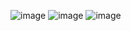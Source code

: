 ![image](https://github.com/user-attachments/assets/79554f1d-b3b4-42ab-b26e-4d07de9ec849)
![image](https://github.com/user-attachments/assets/7b372505-66ce-420e-b4b0-bfdc83b76eb5)
![image](https://github.com/user-attachments/assets/0bc1e372-d6b0-49f6-8402-9a4151085301)
